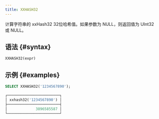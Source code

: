 ```yaml
---
title: XXHASH32
---
```


计算字符串的 xxHash32 32位哈希值。如果参数为 NULL，则返回值为 UInt32 或 NULL。

## 语法 {#syntax}

```sql
XXHASH32(expr)
```

## 示例 {#examples}

```sql
SELECT XXHASH32('1234567890');

┌────────────────────────┐
│ xxhash32('1234567890') │
├────────────────────────┤
│             3896585587 │
└────────────────────────┘
```